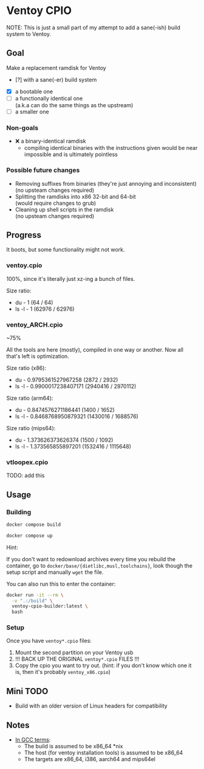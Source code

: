 # Ventoy CPIO

NOTE: This is just a small part of my attempt to add a sane(-ish) build system
to Ventoy.

## Goal

Make a replacement ramdisk for Ventoy

- [?] with a sane(-er) build system
- [x] a bootable one
- [ ] a functionally identical one  
  (a.k.a can do the same things as the upstream)
- [ ] a smaller one

### Non-goals

- ❌ a binary-identical ramdisk
  - compiling identical binaries with the instructions given would be near
  impossible and is ultimately pointless

### Possible future changes

- Removing suffixes from binaries (they're just annoying and inconsistent)  
  (no upsteam changes required)
- Splitting the ramdisks into x86 32-bit and 64-bit  
  (would require changes to grub)
- Cleaning up shell scripts in the ramdisk  
  (no upsteam changes required)

## Progress

It boots, but some functionality might not work.

### ventoy.cpio

100%, since it's literally just xz-ing a bunch of files.

Size ratio:

- du - 1 (64 / 64)
- ls -l - 1 (62976 / 62976)

### ventoy_ARCH.cpio

~75%

All the tools are here (mostly), compiled in one way or another. Now all that's
left is optimization.

Size ratio (x86):

- du - 0.9795361527967258 (2872 / 2932)
- ls -l - 0.9900017238407171 (2940416 / 2970112)

Size ratio (arm64):

- du - 0.8474576271186441 (1400 / 1652)
- ls -l - 0.8468768950879321 (1430016 / 1688576)

Size ratio (mips64):

- du - 1.373626373626374 (1500 / 1092)
- ls -l - 1.373565855897201 (1532416 / 1115648)

### vtloopex.cpio

TODO: add this

## Usage

### Building

```sh
docker compose build
```

```sh
docker compose up
```

Hint:

If you don't want to redownload archives every time you rebuild the container,
go to `docker/base/{dietlibc,musl,toolchains}`, look though the setup script
and manually `wget` the file.

You can also run this to enter the container:

```sh
docker run -it --rm \
  -v ".:/build" \
  ventoy-cpio-builder:latest \
  bash
```

### Setup

Once you have `ventoy*.cpio` files:

1. Mount the second partition on your Ventoy usb
1. !!! BACK UP THE ORIGINAL `ventoy*.cpio` FILES !!!
1. Copy the cpio you want to try out. (hint: if you don't know which one it is,
  then it's probably `ventoy_x86.cpio`)

## Mini TODO

- Build with an older version of Linux headers for compatibility

## Notes

- [In GCC terms](https://gcc.gnu.org/onlinedocs/gccint/Configure-Terms.html):
  - The build is assumed to be x86_64 *nix
  - The host (for ventoy installation tools) is assumed to be x86_64
  - The targets are x86_64, i386, aarch64 and mips64el
